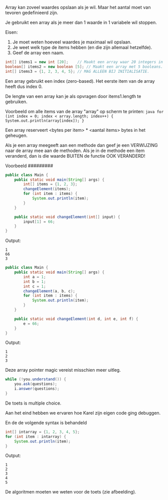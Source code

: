 Array kan zoveel waardes opslaan als je wil. Maar het aantal moet van tevoren gedefinieerd
zijn.

Je gebruikt een array als je meer dan 1 waarde in 1 variabele wil stoppen.

Eisen:
1. Je moet weten hoeveel waardes je maximaal wil opslaan.
2. Je weet welk type de items hebben (en die zijn allemaal hetzelfde).
3. Geef de array een naam.

```java
int[] items1 = new int [20];	// Maakt een array waar 20 integers in kunnen.
boolean[] items2 = new boolean [5];	// Maakt een array met 5 booleans.
int[] items3 = {1, 2, 3, 4, 5};	// MAG ALLEEN BIJ INITIALISATIE.
```

Een array gebruikt een index (zero-based). Het eerste item van de array heeft dus index 0.

De lengte van een array kan je als opvragen door items1.length te gebruiken.

Voorbeeld om alle items van de array "array" op scherm te printen:
	```java
	for (int index = 0; index < array.length; index++) {
		System.out.println(array[index]);
	}
	```

Een array reserveert \<bytes per item> \* \<aantal items> bytes in het geheugen.

Als je een array meegeeft aan een methode dan geef je een VERWIJZING naar de array mee aan
de methoden. Als je in de methode een item veranderd, dan is die waarde BUITEN de functie
OOK VERANDERD!

Voorbeeld
#########
```java
public class Main {
	public static void main(String[] args) {
		int[] items = {1, 2, 3};
		changeElement(items);
		for (int item : items) {
			System.out.println(item);
		}
	}

	public static void changeElement(int[] input) {
		input[1] = 66;
	}
}
```

Output:
```
1
66
3
```

```java
public class Main {
	public static void main(String[] args) {
		int a = 1;
		int b = 1;
		int c = 1;
		changeElement(a, b, c);
		for (int item : items) {
			System.out.println(item);
		}
	}

	public static void changeElement(int d, int e, int f) {
		e = 66;
	}
}
```

Output:
```
1
2
3
```

Deze array pointer magic vereist misschien meer uitleg.

```java
while (!you.understand()) {
	you.ask(questions);
	i.answer(questions);
}
```

De toets is multiple choice.

Aan het eind hebben we ervaren hoe Karel zijn eigen code ging debuggen.

En de de volgende syntax is behandeld

```java
int[] intarray = {1, 2, 3, 4, 5};
for (int item : intarray) {
	System.out.println(item);
}
```

Output:
```
1
2
3
4
5
```

De algoritmen moeten we weten voor de toets (zie afbeelding).
